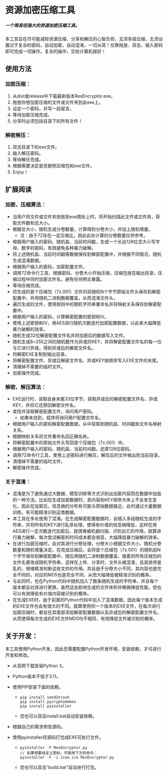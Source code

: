 # 资源加密压缩工具

##### 一个简易但强大的资源加密压缩工具。

本工具旨在尽可能减轻资源压缩、分享和解压的心智负担，无须多层压缩，无须设置过于复杂的密码，自动加密，自动混淆，一切从简！仅靠拖放、双击、输入密码即可完成一切操作。复杂的操作，交给计算机就好！

## 使用方法

### 加密压缩：

1. 从dist或release中下载最新版本ResEncryptor.exe。
2. 拖放你想加密压缩的文件或文件夹到此exe上。
3. 设定一个密码，并写一段留言。
4. 等待加密压缩完成。
5. 分享时必须包括目录下的所有文件！

### 解密解压：

1. 双击目录下的exe文件。
2. 输入解压密码。
3. 等待解压完成。
4. 根据需要决定是否删除压缩包和exe文件。
5. Enjoy！

## 扩展阅读

### 加密、压缩算法：

- 当用户将文件或文件夹拖放到exe图标上时，将开始扫描此文件或文件夹，获取文件数和总大小。
- 根据总大小，随机生成分卷数量，计算得到分卷大小，并加上随机增量。
  - 注：由于7Z存在一定压缩比，因此此处计算的分卷数量仅供参考。
- 根据用户输入的密码、随机盐、当前时间戳，生成一个长达128位含大小写字母、数字的密码，有效避免各种暴力破解。
- 将上述随机盐、当前时间戳等数据保存到解密配置中，并根据不同情况，随机生成混淆数据。
- 根据用户输入的密码，加密配置文件。
- 调用7Z命令行工具，根据密码、分卷大小开始压缩，压缩包放在输出目录。压缩过程中同时加密文件名，避免任何明文暴露。
- 等待压缩完成。
- 将生成的首个压缩包（7z.001）文件的前随机N个字节原始文件头保存到解密配置中，并用随机二进制数据覆盖，从而混淆文件头。
- 遍历生成的文件，使用规则中的随机字符串重命名并将映射关系保存到解密配置中。
- 根据用户输入的密码，计算解密配置的密钥和IV。
- 使用上述密钥和IV，用AES进行随机次数迭代加密配置数据，以此来大幅降低暴力破解的效率。
- 随机生成32位解密配置文件名并将加密后的数据写入文件。
- 随机生成8~255之间的随机数作为异或的KEY，并将解密配置文件名的每一位与它进行异或，得到异或后的解密文件名。
- 将解密EXE复制到输出目录。
- 将解密配置文件、异或后解密文件名、异或KEY按顺序写入EXE文件的末尾。
- 清理掉不需要的临时文件。
- 加密操作完成。

### 解密、解压算法：

- EXE运行时，读取自身末尾33位字节，获取异或后的解密配置文件名、异或KEY，并将它还原回解密文件名。
- 查找并读取解密配置文件，询问用户密码。
  - 如果未找到，程序将询问用户配置文件名。
- 根据用户输入的密码解密配置数据，从中获取到随机盐、时间戳和文件名映射关系。
- 根据映射关系将文件重命名回正确名称。
- 将解密配置中的原始文件头写回首个压缩包（7z.001）中。
- 根据用户输入的密码、随机盐、当前时间戳，还原128位密码。
- 调用7Z命令行工具，使用上述密码进行解压，解压后的文件输出到当前目录。
- 清理掉不需要的临时文件。
- 解密操作完成。

### 关于混淆：

- 混淆是为了避免通过大数据、模型训练等方式识别出加密内容而在数据中加盐的一种方法。比如在生成加密数据时，其内容和KEY顺序大体上不会发生变化，因此在加密后，信息熵的分布有可能与原始数据接近，此时通过大量数据训练，有可能精准识别这类数据。
- 本工具在多处使用了混淆。在生成解密配置数据时，会插入多段随机生成的字符串，并将所有的KEY进行乱序处理，使得有价值的信息熵降低，这样在用AES进行一定次数迭代加密后，就很难被机器扫描、识别出它的作用。就算进行暴力破解，每次尝试解密的时间成本都会很高，大幅降低暴力破解的效率。
- 在进行加密压缩时，会对其进行分卷处理，分卷大小根据文件大小、随机分卷数量和随机增量决定。在完成压缩后，会将首个压缩包（7z.001）的随机前N个字节保存到解密配置中，随后用随机二进制数据覆盖，接着将所有压缩包的文件名更改成随机字符串，这样在上传、分享时，文件头被混淆，且其排序是乱的，很难精准判断这些文件的作用。并且由于分卷大小不同，其内容也是完全不同的，对应的MD5也是完全不同，从而大幅降低被精准识别的概率。
- 与此同时，也在Python代码中随机加入了数条随机生成的字符串，并且每个版本都会对其进行更换。虽然这会影响生成的文件体积并略微降低性能，但也可以有效降低有价值内容被识别的概率。
- 在生成EXE时，由于前面的Python代码中加入了混淆数据，因此每个版本生成的EXE文件也会有很大的不同。就算使用同一个版本的EXE文件，在每次进行加密压缩时，都会在其尾部添加解密配置数据以及异或后的解密配置文件名，从而使得每次生成的EXE文件MD5均不相同，有效降低文件被识别的概率。

## 关于开发：

本工具使用Python开发，因此您需要配置Python开发环境，安装依赖，才可进行开发和修改。

- 从官网下载安装Python 3。

- Python版本不低于3.11。

- 使用PIP安装下面的依赖。

  - ```shell
    pip install send2trash
    pip install pycryptodomex
    pip install pyinstaller
    ```

  - 您也可以双击install.bat自动安装依赖。

- 根据自己的需求修改源码。

- 使用pyinstaller将源码打包成EXE可执行文件。

  - ```shell
    pyinstaller -F ResEncryptor.py
    // 如果想要自定义图标，可使用下方的命令：
    pyinstaller -F -i icon.ico ResEncryptor.py
    ```

  - 您也可以双击“build.bat”自动进行打包。
